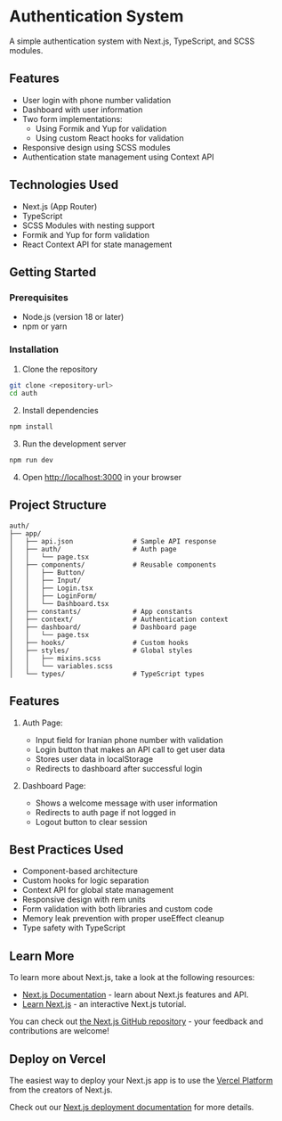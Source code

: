 # Authentication System

A simple authentication system with Next.js, TypeScript, and SCSS modules.

## Features

- User login with phone number validation
- Dashboard with user information
- Two form implementations:
  - Using Formik and Yup for validation
  - Using custom React hooks for validation
- Responsive design using SCSS modules
- Authentication state management using Context API

## Technologies Used

- Next.js (App Router)
- TypeScript
- SCSS Modules with nesting support
- Formik and Yup for form validation
- React Context API for state management

## Getting Started

### Prerequisites

- Node.js (version 18 or later)
- npm or yarn

### Installation

1. Clone the repository

```bash
git clone <repository-url>
cd auth
```

2. Install dependencies

```bash
npm install
```

3. Run the development server

```bash
npm run dev
```

4. Open [http://localhost:3000](http://localhost:3000) in your browser

## Project Structure

```
auth/
├── app/
│   ├── api.json               # Sample API response
│   ├── auth/                  # Auth page
│   │   └── page.tsx
│   ├── components/            # Reusable components
│   │   ├── Button/
│   │   ├── Input/
│   │   ├── Login.tsx
│   │   ├── LoginForm/
│   │   └── Dashboard.tsx
│   ├── constants/             # App constants
│   ├── context/               # Authentication context
│   ├── dashboard/             # Dashboard page
│   │   └── page.tsx
│   ├── hooks/                 # Custom hooks
│   ├── styles/                # Global styles
│   │   ├── mixins.scss
│   │   └── variables.scss
│   └── types/                 # TypeScript types
```

## Features

1. Auth Page:

   - Input field for Iranian phone number with validation
   - Login button that makes an API call to get user data
   - Stores user data in localStorage
   - Redirects to dashboard after successful login

2. Dashboard Page:
   - Shows a welcome message with user information
   - Redirects to auth page if not logged in
   - Logout button to clear session

## Best Practices Used

- Component-based architecture
- Custom hooks for logic separation
- Context API for global state management
- Responsive design with rem units
- Form validation with both libraries and custom code
- Memory leak prevention with proper useEffect cleanup
- Type safety with TypeScript

## Learn More

To learn more about Next.js, take a look at the following resources:

- [Next.js Documentation](https://nextjs.org/docs) - learn about Next.js features and API.
- [Learn Next.js](https://nextjs.org/learn) - an interactive Next.js tutorial.

You can check out [the Next.js GitHub repository](https://github.com/vercel/next.js) - your feedback and contributions are welcome!

## Deploy on Vercel

The easiest way to deploy your Next.js app is to use the [Vercel Platform](https://vercel.com/new?utm_medium=default-template&filter=next.js&utm_source=create-next-app&utm_campaign=create-next-app-readme) from the creators of Next.js.

Check out our [Next.js deployment documentation](https://nextjs.org/docs/app/building-your-application/deploying) for more details.
